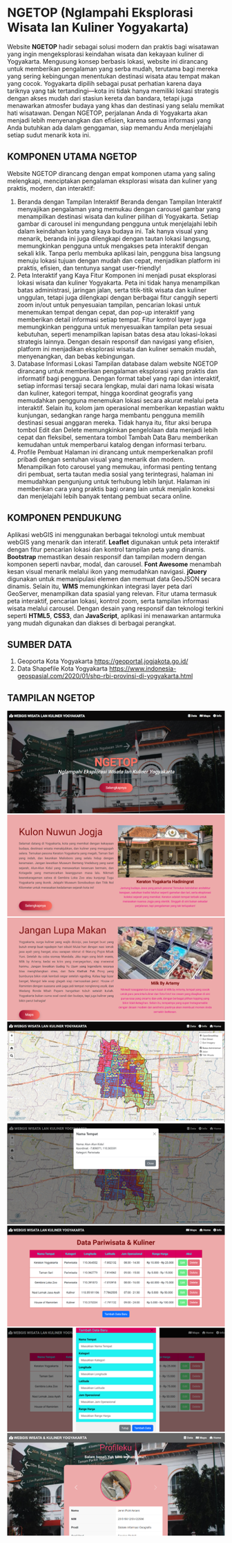 # NGETOP (Nglampahi Eksplorasi Wisata lan Kuliner Yogyakarta)
Website **NGETOP** hadir sebagai solusi modern dan praktis bagi wisatawan yang ingin mengeksplorasi keindahan wisata dan kekayaan kuliner di Yogyakarta. Mengusung konsep berbasis lokasi, website ini dirancang untuk memberikan pengalaman yang serba mudah, terutama bagi mereka yang sering kebingungan menentukan destinasi wisata atau tempat makan yang cocok.
Yogyakarta dipilih sebagai pusat perhatian karena daya tariknya yang tak tertandingi—kota ini tidak hanya memiliki lokasi strategis dengan akses mudah dari stasiun kereta dan bandara, tetapi juga menawarkan atmosfer budaya yang khas dan destinasi yang selalu memikat hati wisatawan. Dengan NGETOP, perjalanan Anda di Yogyakarta akan menjadi lebih menyenangkan dan efisien, karena semua informasi yang Anda butuhkan ada dalam genggaman, siap memandu Anda menjelajahi setiap sudut menarik kota ini.

## KOMPONEN UTAMA NGETOP
Website NGETOP dirancang dengan empat komponen utama yang saling melengkapi, menciptakan pengalaman eksplorasi wisata dan kuliner yang praktis, modern, dan interaktif:
1. Beranda dengan Tampilan Interaktif
Beranda dengan Tampilan Interaktif menyajikan pengalaman yang memukau dengan carousel gambar yang menampilkan destinasi wisata dan kuliner pilihan di Yogyakarta. Setiap gambar di carousel ini mengundang pengguna untuk menjelajahi lebih dalam keindahan kota yang kaya budaya ini. Tak hanya visual yang menarik, beranda ini juga dilengkapi dengan tautan lokasi langsung, memungkinkan pengguna untuk mengakses peta interaktif dengan sekali klik. Tanpa perlu membuka aplikasi lain, pengguna bisa langsung menuju lokasi tujuan dengan mudah dan cepat, menjadikan platform ini praktis, efisien, dan tentunya sangat user-friendly!
2. Peta Interaktif yang Kaya Fitur
Komponen ini menjadi pusat eksplorasi lokasi wisata dan kuliner Yogyakarta. Peta ini tidak hanya menampilkan batas administrasi, jaringan jalan, serta titik-titik wisata dan kuliner unggulan, tetapi juga dilengkapi dengan berbagai fitur canggih seperti zoom in/out untuk penyesuaian tampilan, pencarian lokasi untuk menemukan tempat dengan cepat, dan pop-up interaktif yang memberikan detail informasi setiap tempat. Fitur kontrol layer juga memungkinkan pengguna untuk menyesuaikan tampilan peta sesuai kebutuhan, seperti menampilkan lapisan batas desa atau lokasi-lokasi strategis lainnya. Dengan desain responsif dan navigasi yang efisien, platform ini menjadikan eksplorasi wisata dan kuliner semakin mudah, menyenangkan, dan bebas kebingungan. 
3. Database Informasi Lokasi
Tampilan database dalam website NGETOP dirancang untuk memberikan pengalaman eksplorasi yang praktis dan informatif bagi pengguna. Dengan format tabel yang rapi dan interaktif, setiap informasi tersaji secara lengkap, mulai dari nama lokasi wisata dan kuliner, kategori tempat, hingga koordinat geografis yang memudahkan pengguna menemukan lokasi secara akurat melalui peta interaktif. Selain itu, kolom jam operasional memberikan kepastian waktu kunjungan, sedangkan range harga membantu pengguna memilih destinasi sesuai anggaran mereka. Tidak hanya itu, fitur aksi berupa tombol Edit dan Delete memungkinkan pengelolaan data menjadi lebih cepat dan fleksibel, sementara tombol Tambah Data Baru memberikan kemudahan untuk memperbarui katalog dengan informasi terbaru. 
4. Profile Pembuat
Halaman ini dirancang untuk memperkenalkan profil pribadi dengan sentuhan visual yang menarik dan modern. Menampilkan foto carousel yang memukau, informasi penting tentang diri pembuat, serta tautan media sosial yang terintegrasi, halaman ini memudahkan pengunjung untuk terhubung lebih lanjut. Halaman ini memberikan cara yang praktis bagi orang lain untuk menjalin koneksi dan menjelajahi lebih banyak tentang pembuat secara online.

## KOMPONEN PENDUKUNG
Aplikasi webGIS ini menggunakan berbagai teknologi untuk membuat webGIS yang menarik dan interatif. **Leaflet** digunakan untuk peta interaktif dengan fitur pencarian lokasi dan kontrol tampilan peta yang dinamis. **Bootstrap** memastikan desain responsif dan tampilan modern dengan komponen seperti navbar, modal, dan carousel. **Font Awesome** menambah kesan visual menarik melalui ikon yang memudahkan navigasi. **jQuery** digunakan untuk memanipulasi elemen dan memuat data GeoJSON secara dinamis. Selain itu, **WMS** memungkinkan integrasi layer peta dari GeoServer, menampilkan data spasial yang relevan. Fitur utama termasuk peta interaktif, pencarian lokasi, kontrol zoom, serta tampilan informasi wisata melalui carousel. Dengan desain yang responsif dan teknologi terkini seperti **HTML5**, **CSS3**, dan **JavaScript**, aplikasi ini menawarkan antarmuka yang mudah digunakan dan diakses di berbagai perangkat.

## SUMBER DATA
1. Geoporta Kota Yogyakarta https://geoportal.jogjakota.go.id/
2. Data Shapefile Kota Yogyakarta https://www.indonesia-geospasial.com/2020/01/shp-rbi-provinsi-di-yogyakarta.html

## TAMPILAN NGETOP
![Landing 1](tampilan/landing1.png)
![Landing2l](tampilan/landing2.png)
![Landing3](tampilan/landing3.png)
![Map1](tampilan/map1.png)
![Map2](tampilan/map2.png)
![Data1](tampilan/data1.png)
![Data2](tampilan/data2.png)
![Info](tampilan/inpo.png)


